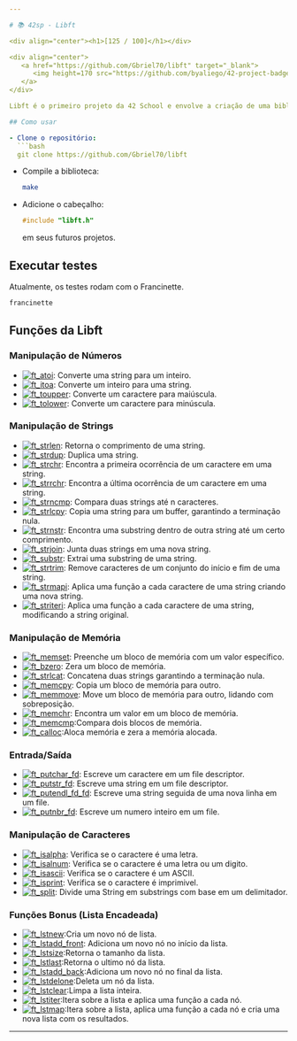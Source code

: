 ```yaml
---

# 📚 42sp - Libft

<div align="center"><h1>[125 / 100]</h1></div>

<div align="center">
   <a href="https://github.com/Gbriel70/libft" target="_blank">
      <img height=170 src="https://github.com/byaliego/42-project-badges/blob/main/badges/libftm.png" hspace = "10">
   </a>
</div>

Libft é o primeiro projeto da 42 School e envolve a criação de uma biblioteca personalizada em C que implementa várias funções da biblioteca padrão.

## Como usar

- Clone o repositório:
  ```bash
  git clone https://github.com/Gbriel70/libft
  ```

- Compile a biblioteca:
  ```bash
  make
  ```

- Adicione o cabeçalho:
  ```c
  #include "libft.h"
  ```
  em seus futuros projetos.

## Executar testes

Atualmente, os testes rodam com o Francinette.

```bash
francinette
```

## Funções da Libft

### Manipulação de Números
- [![ft_atoi](https://img.shields.io/badge/LIBFT-ft__atoi-skyblue?style=for-the-badge&logo=42)](https://github.com/Gbriel70/libft/blob/main/ft_atoi.c): Converte uma string para um inteiro.
- [![ft_itoa](https://img.shields.io/badge/LIBFT-ft__itoa-skyblue?style=for-the-badge&logo=42)](https://github.com/Gbriel70/libft/blob/main/ft_itoa.c): Converte um inteiro para uma string.
- [![ft_toupper](https://img.shields.io/badge/LIBFT-ft__toupper-skyblue?style=for-the-badge&logo=42)](https://github.com/Gbriel70/libft/ft_toupper.c): Converte um caractere para maiúscula.
- [![ft_tolower](https://img.shields.io/badge/LIBFT-ft__tolower-skyblue?style=for-the-badge&logo=42)](https://github.com/Gbriel70/libft/ft_tolower.c): Converte um caractere para minúscula.

### Manipulação de Strings
- [![ft_strlen](https://img.shields.io/badge/LIBFT-ft__strlen-skyblue?style=for-the-badge&logo=42)](https://github.com/Gbriel70/libft/ft_strlen.c): Retorna o comprimento de uma string.
- [![ft_strdup](https://img.shields.io/badge/LIBFT-ft__strdup-skyblue?style=for-the-badge&logo=42)](https://github.com/Gbriel70/libft/ft_strdup.c): Duplica uma string.
- [![ft_strchr](https://img.shields.io/badge/LIBFT-ft__strchr-skyblue?style=for-the-badge&logo=42)](https://github.com/Gbriel70/libft/ft_strchr.c): Encontra a primeira ocorrência de um caractere em uma string.
- [![ft_strrchr](https://img.shields.io/badge/LIBFT-ft__strrchr-skyblue?style=for-the-badge&logo=42)](https://github.com/Gbriel70/libft/ft_strrchr.c): Encontra a última ocorrência de um caractere em uma string.
- [![ft_strncmp](https://img.shields.io/badge/LIBFT-ft__strncmp-skyblue?style=for-the-badge&logo=42)](https://github.com/Gbriel70/libft/ft_strncmp.c): Compara duas strings até n caracteres.
- [![ft_strlcpy](https://img.shields.io/badge/LIBFT-ft__strlcpy-skyblue?style=for-the-badge&logo=42)](https://github.com/Gbriel70/libft/ft_strlcpy.c): Copia uma string para um buffer, garantindo a terminação nula.
- [![ft_strnstr](https://img.shields.io/badge/LIBFT-ft__strnstr-skyblue?style=for-the-badge&logo=42)](https://github.com/Gbriel70/libft/ft_strnstr.c): Encontra uma substring dentro de outra string até um certo comprimento.
- [![ft_strjoin](https://img.shields.io/badge/LIBFT-ft__strjoin-skyblue?style=for-the-badge&logo=42)](https://github.com/Gbriel70/libft/ft_strjoin.c): Junta duas strings em uma nova string.
- [![ft_substr](https://img.shields.io/badge/LIBFT-ft__substr-skyblue?style=for-the-badge&logo=42)](https://github.com/Gbriel70/libft/ft_substr.c): Extrai uma substring de uma string.
- [![ft_strtrim](https://img.shields.io/badge/LIBFT-ft__strtrim-skyblue?style=for-the-badge&logo=42)](https://github.com/Gbriel70/libft/ft_strtrim.c): Remove caracteres de um conjunto do início e fim de uma string.
- [![ft_strmapi](https://img.shields.io/badge/LIBFT-ft__strmapi-skyblue?style=for-the-badge&logo=42)](https://github.com/Gbriel70/libft/ft_strmapi.c): Aplica uma função a cada caractere de uma string criando uma nova string.
- [![ft_striteri](https://img.shields.io/badge/LIBFT-ft__striteri-skyblue?style=for-the-badge&logo=42)](https://github.com/Gbriel70/libft/ft_striteri.c): Aplica uma função a cada caractere de uma string, modificando a string original.

### Manipulação de Memória
- [![ft_memset](https://img.shields.io/badge/LIBFT-ft__memset-skyblue?style=for-the-badge&logo=42)](https://github.com/Gbriel70/libft/ft_memset.c): Preenche um bloco de memória com um valor específico.
- [![ft_bzero](https://img.shields.io/badge/LIBFT-ft__bzero-skyblue?style=for-the-badge&logo=42)](https://github.com/Gbriel70/libft/ft_bzero.c): Zera um bloco de memória.
- [![ft_strlcat](https://img.shields.io/badge/LIBFT-ft__strlcat-skyblue?style=for-the-badge&logo=42)](https://github.com/Gbriel70/libft/ft_strlcat.c): Concatena duas strings garantindo a terminação nula.
- [![ft_memcpy](https://img.shields.io/badge/LIBFT-ft__memcpy-skyblue?style=for-the-badge&logo=42)](https://github.com/Gbriel70/libft/ft_memcpy.c): Copia um bloco de memória para outro.
- [![ft_memmove](https://img.shields.io/badge/LIBFT-ft__memmove-skyblue?style=for-the-badge&logo=42)](https://github.com/Gbriel70/libft/ft_memmove.c): Move um bloco de memória para outro, lidando com sobreposição.
- [![ft_memchr](https://img.shields.io/badge/LIBFT-ft__memchr-skyblue?style=for-the-badge&logo=42)](https://github.com/Gbriel70/libft/ft_memchr.c): Encontra um valor em um bloco de memória.
- [![ft_memcmp](https://img.shields.io/badge/LIBFT-ft__memcmp-skyblue?style=for-the-badge&logo=42)](https://github.com/Gbriel70/libft/ft_memcmp.c):Compara dois blocos de memória.
- [![ft_calloc](https://img.shields.io/badge/LIBFT-ft__calloc-skyblue?style=for-the-badge&logo=42)](https://github.com/Gbriel70/libft/ft_calloc.c):Aloca memória e zera a memória alocada.

### Entrada/Saída
- [![ft_putchar_fd](https://img.shields.io/badge/LIBFT-ft__putchar_fd-skyblue?style=for-the-badge&logo=42)](https://github.com/Gbriel70/libft/ft_putchar_fd.c): Escreve um caractere em um file descriptor.
- [![ft_putstr_fd](https://img.shields.io/badge/LIBFT-ft__putstr_fd-skyblue?style=for-the-badge&logo=42)](https://github.com/Gbriel70/libft/ft_putstr_fd.c): Escreve uma string em um file descriptor.
- [![ft_putendl_fd_fd](https://img.shields.io/badge/LIBFT-ft__putendl_fd-skyblue?style=for-the-badge&logo=42)](https://github.com/Gbriel70/libft/ft_putendl_fd.c): Escreve uma string seguida de uma nova linha em um file.
- [![ft_putnbr_fd](https://img.shields.io/badge/LIBFT-ft__putnbr_fd-skyblue?style=for-the-badge&logo=42)](https://github.com/Gbriel70/libft/ft_putnbr_fd.c): Escreve um numero inteiro em um file.

### Manipulação de Caracteres
- [![ft_isalpha](https://img.shields.io/badge/LIBFT-ft__isalpha-skyblue?style=for-the-badge&logo=42)](https://github.com/Gbriel70/libft/ft_isalpha.c): Verifica se o caractere é uma letra.
- [![ft_isalnum](https://img.shields.io/badge/LIBFT-ft__isalnum-skyblue?style=for-the-badge&logo=42)](https://github.com/Gbriel70/libft/ft_isalnum.c): Verifica se o caractere é uma letra ou um digito.
- [![ft_isascii](https://img.shields.io/badge/LIBFT-ft__isascii-skyblue?style=for-the-badge&logo=42)](https://github.com/Gbriel70/libft/ft_isascii.c): Verifica se o caractere é um ASCII.
- [![ft_isprint](https://img.shields.io/badge/LIBFT-ft__isprint-skyblue?style=for-the-badge&logo=42)](https://github.com/Gbriel70/libft/ft_isprint.c): Verifica se o caractere é imprimivel.
- [![ft_split](https://img.shields.io/badge/LIBFT-ft__split-skyblue?style=for-the-badge&logo=42)](https://github.com/Gbriel70/libft/ft_split.c): Divide uma String em substrings com base em um delimitador.

### Funções Bonus (Lista Encadeada)
- [![ft_lstnew](https://img.shields.io/badge/LIBFT-ft__lstnew-skyblue?style=for-the-badge&logo=42)](https://github.com/Gbriel70/libft/ft_lstnew.c):Cria um novo nó de lista. 
- [![ft_lstadd_front](https://img.shields.io/badge/LIBFT-ft__lstadd__front-skyblue?style=for-the-badge&logo=42)](https://github.com/Gbriel70/libft/ft_lstadd_front.c): Adiciona um novo nó no início da lista.
- [![ft_lstsize](https://img.shields.io/badge/LIBFT-ft__lstsize-skyblue?style=for-the-badge&logo=42)](https://github.com/Gbriel70/libft/ft_lstsize.c):Retorna o tamanho da lista.
- [![ft_lstlast](https://img.shields.io/badge/LIBFT-ft__lstlast-skyblue?style=for-the-badge&logo=42)](https://github.com/Gbriel70/libft/ft_lstlast.c):Retorna o ultimo nó da lista.
- [![ft_lstadd_back](https://img.shields.io/badge/LIBFT-ft__lstadd__back-skyblue?style=for-the-badge&logo=42)](https://github.com/Gbriel70/libft/ft_lstadd_back.c):Adiciona um novo nó no final da lista. 
- [![ft_lstdelone](https://img.shields.io/badge/LIBFT-ft__lstdelone-skyblue?style=for-the-badge&logo=42)](https://github.com/Gbriel70/libft/ft__lstdelone.c):Deleta um nó da lista. 
- [![ft_lstclear](https://img.shields.io/badge/LIBFT-ft__lstclear-skyblue?style=for-the-badge&logo=42)](https://github.com/Gbriel70/libft/ft_lstclear.c):Limpa a lista inteira. 
- [![ft_lstiter](https://img.shields.io/badge/LIBFT-ft__lstiter-skyblue?style=for-the-badge&logo=42)](https://github.com/Gbriel70/libft/ft_lstiter.c):Itera sobre a lista e aplica uma função a cada nó. 
- [![ft_lstmap](https://img.shields.io/badge/LIBFT-ft__lstmap-skyblue?style=for-the-badge&logo=42)](https://github.com/Gbriel70/libft/ft_lstmap.c):Itera sobre a lista, aplica uma função a cada nó e cria uma nova lista com os resultados. 

---
```

